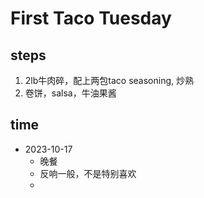 # First Taco Tuesday

## steps
1. 2lb牛肉碎，配上两包taco seasoning, 炒熟
2. 卷饼，salsa，牛油果酱

## time
- 2023-10-17
  - 晚餐
  - 反响一般，不是特别喜欢
  -  